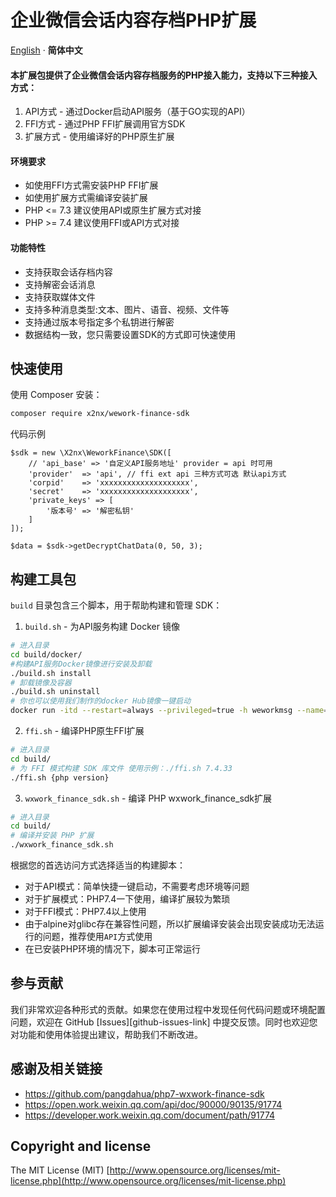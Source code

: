 # 企业微信会话内容存档PHP扩展

[English](./README.md) · **简体中文**

#### 本扩展包提供了企业微信会话内容存档服务的PHP接入能力，支持以下三种接入方式：
1. API方式 - 通过Docker启动API服务（基于GO实现的API）
2. FFI方式 - 通过PHP FFI扩展调用官方SDK
3. 扩展方式 - 使用编译好的PHP原生扩展

#### 环境要求

- 如使用FFI方式需安装PHP FFI扩展
- 如使用扩展方式需编译安装扩展
- PHP <= 7.3 建议使用API或原生扩展方式对接
- PHP >= 7.4 建议使用FFI或API方式对接

#### 功能特性

- 支持获取会话存档内容
- 支持解密会话消息
- 支持获取媒体文件
- 支持多种消息类型:文本、图片、语音、视频、文件等
- 支持通过版本号指定多个私钥进行解密
- 数据结构一致，您只需要设置SDK的方式即可快速使用

## 快速使用

使用 Composer 安装：
```bash
composer require x2nx/wework-finance-sdk
```
代码示例
```
$sdk = new \X2nx\WeworkFinance\SDK([
    // 'api_base' => '自定义API服务地址' provider = api 时可用
    'provider'  => 'api', // ffi ext api 三种方式可选 默认api方式
    'corpid'    => 'xxxxxxxxxxxxxxxxxxxx',
    'secret'    => 'xxxxxxxxxxxxxxxxxxxx',
    'private_keys' => [
        '版本号' => '解密私钥'
    ]
]);

$data = $sdk->getDecryptChatData(0, 50, 3);
```

## 构建工具包
`build` 目录包含三个脚本，用于帮助构建和管理 SDK：

1. `build.sh` - 为API服务构建 Docker 镜像
```bash
# 进入目录
cd build/docker/
#构建API服务Docker镜像进行安装及卸载
./build.sh install
# 卸载镜像及容器
./build.sh uninstall
# 你也可以使用我们制作的docker Hub镜像一键启动
docker run -itd --restart=always --privileged=true -h weworkmsg --name=weworkmsg -e WECOMMSG_HOST=0.0.0.0 -p 7149:7149 x2nx/wework-finances-api:v1.0.0
```
2. `ffi.sh` - 编译PHP原生FFI扩展
```bash
# 进入目录
cd build/
# 为 FFI 模式构建 SDK 库文件 使用示例：./ffi.sh 7.4.33
./ffi.sh {php version}
```

3. `wxwork_finance_sdk.sh` - 编译 PHP wxwork_finance_sdk扩展
```bash
# 进入目录
cd build/
# 编译并安装 PHP 扩展
./wxwork_finance_sdk.sh
```
根据您的首选访问方式选择适当的构建脚本：
- 对于API模式：简单快捷一键启动，不需要考虑环境等问题
- 对于扩展模式：PHP7.4一下使用，编译扩展较为繁琐
- 对于FFI模式：PHP7.4以上使用
- 由于alpine对glibc存在兼容性问题，所以扩展编译安装会出现安装成功无法运行的问题，推荐使用`API`方式使用
- 在已安装PHP环境的情况下，脚本可正常运行

## 参与贡献
我们非常欢迎各种形式的贡献。如果您在使用过程中发现任何代码问题或环境配置问题，欢迎在 GitHub [Issues][github-issues-link] 中提交反馈。同时也欢迎您对功能和使用体验提出建议，帮助我们不断改进。

## 感谢及相关链接
+ https://github.com/pangdahua/php7-wxwork-finance-sdk
+ https://open.work.weixin.qq.com/api/doc/90000/90135/91774
+ https://developer.work.weixin.qq.com/document/path/91774

## Copyright and license

The MIT License (MIT) [http://www.opensource.org/licenses/mit-license.php](http://www.opensource.org/licenses/mit-license.php)
